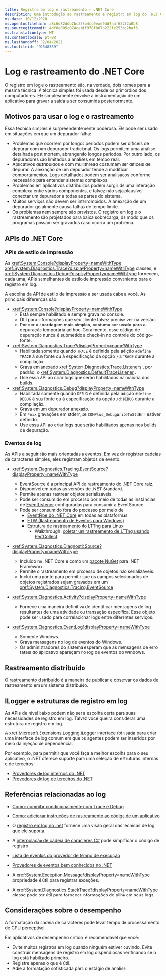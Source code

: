 ```yaml
---
title: Registro em log e rastreamento – .NET Core
description: Uma introdução ao rastreamento e registro em log do .NET Core.
ms.date: 10/12/2020
ms.openlocfilehash: a8c6d82ddb7bc3f8b4cc9eae9dd7aaf65732a0b8
ms.sourcegitcommit: 4df8e005c074ceb1f978f007b222fe253be2baf3
ms.translationtype: MT
ms.contentlocale: pt-BR
ms.lasthandoff: 02/04/2021
ms.locfileid: "99548389"
---
```

# <a name="net-core-logging-and-tracing"></a>Log e rastreamento do .NET Core

O registro em log e o rastreamento são, na verdade, dois nomes para a mesma técnica. A técnica simples foi usada desde os primórdios dos computadores. Ele simplesmente envolve a instrumentação de um aplicativo para gravar a saída a ser consumida posteriormente.

## <a name="reasons-to-use-logging-and-tracing"></a>Motivos para usar o log e o rastreamento

Essa técnica simples é surpreendentemente poderosa. Ele pode ser usado em situações em que um depurador falha:

- Problemas que ocorrem por longos períodos podem ser difíceis de depurar com um depurador tradicional. Os logs permitem uma análise detalhada post mortem, abrangendo longos períodos. Por outro lado, os depuradores são limitados a análises em tempo real.
- Aplicativos distribuídos e com multithread costumam ser difíceis de depurar.  A anexação de um depurador tende a modificar comportamentos. Logs detalhados podem ser analisados conforme necessário para entender sistemas complexos.
- Problemas em aplicativos distribuídos podem surgir de uma interação complexa entre vários componentes, e talvez não seja plausível conectar um depurador a todas as partes do sistema.
- Muitos serviços não devem ser interrompidos. A anexação de um depurador geralmente causa falhas de tempo limite.
- Os problemas nem sempre são previstos. O registro em log e o rastreamento são projetados para baixa sobrecarga, de modo que os programas possam ser gravados caso ocorra um problema.

## <a name="net-core-apis"></a>APIs do .NET Core

### <a name="print-style-apis"></a>APIs de estilo de impressão

As <xref:System.Console?displayProperty=nameWithType> <xref:System.Diagnostics.Trace?displayProperty=nameWithType> classes, e <xref:System.Diagnostics.Debug?displayProperty=nameWithType> fornecem, cada uma, APIs semelhantes de estilo de impressão conveniente para o registro em log.

A escolha da API de estilo de impressão a ser usada cabe a você. As principais diferenças são:

- <xref:System.Console?displayProperty=nameWithType>
  - Está sempre habilitado e sempre grava no console.
  - Útil para informações que seu cliente talvez precise ver na versão.
  - Por ser a abordagem mais simples, costuma ser usado para a depuração temporária ad hoc. Geralmente, esse código de depuração nunca é submetido a check-in no controle do código-fonte.
- <xref:System.Diagnostics.Trace?displayProperty=nameWithType>
  - Habilitada somente quando `TRACE` é definida pela adição `#define TRACE` à sua fonte ou à especificação da opção `/d:TRACE` durante a compilação.
  - Grava em anexado <xref:System.Diagnostics.Trace.Listeners> , por padrão, o <xref:System.Diagnostics.DefaultTraceListener> .
  - Use essa API ao criar logs que serão habilitados na maioria dos builds.
- <xref:System.Diagnostics.Debug?displayProperty=nameWithType>
  - Habilitada somente quando `DEBUG` é definida pela adição `#define DEBUG` à sua fonte ou à especificação da opção `/d:DEBUG` durante a compilação.
  - Grava em um depurador anexado.
  - Em `*nix` gravações em stderr, se `COMPlus_DebugWriteToStdErr` estiver definido.
  - Use essa API ao criar logs que serão habilitados apenas nos builds de depuração.

### <a name="logging-events"></a>Eventos de log

As APIs a seguir são mais orientadas a eventos. Em vez de registrar cadeias de caracteres simples, eles registram objetos de evento.

- <xref:System.Diagnostics.Tracing.EventSource?displayProperty=nameWithType>
  - EventSource é a principal API de rastreamento do .NET Core raiz.
  - Disponível em todas as versões de .NET Standard.
  - Permite apenas rastrear objetos serializáveis.
  - Pode ser consumido em processo por meio de todas as instâncias de [EventListener](xref:System.Diagnostics.Tracing.EventListener) configuradas para consumir a EventSource.
  - Pode ser consumido fora do processo por meio de:
    - [EventPipe do .NET Core](./eventpipe.md) em todas as plataformas
    - [ETW (Rastreamento de Eventos para Windows)](/windows/win32/etw/event-tracing-portal)
    - [Estrutura de rastreamento do LTTng para Linux](https://lttng.org/)
      - Walkthrough: [coletar um rastreamento de LTTng usando PerfCollect](trace-perfcollect-lttng.md).

- <xref:System.Diagnostics.DiagnosticSource?displayProperty=nameWithType>
  - Incluído no .NET Core e como um [pacote NuGet](https://www.nuget.org/packages/System.Diagnostics.DiagnosticSource) para .NET Framework.
  - Permite o rastreamento em processo de objetos não serializáveis.
  - Inclui uma ponte para permitir que os campos selecionados de objetos registrados sejam gravados em um <xref:System.Diagnostics.Tracing.EventSource> .

- <xref:System.Diagnostics.Activity?displayProperty=nameWithType>
  - Fornece uma maneira definitiva de identificar mensagens de log resultantes de uma atividade ou transação específica. Esse objeto pode ser usado para correlacionar logs entre diferentes serviços.

- <xref:System.Diagnostics.EventLog?displayProperty=nameWithType>
  - Somente Windows.
  - Grava mensagens no log de eventos do Windows.
  - Os administradores do sistema esperam que as mensagens de erro fatais do aplicativo apareçam no log de eventos do Windows.

## <a name="distributed-tracing"></a>Rastreamento distribuído

O [rastreamento distribuído](./distributed-tracing.md) é a maneira de publicar e observar os dados de rastreamento em um sistema distribuído.

## <a name="ilogger-and-logging-frameworks"></a>ILogger e estruturas de registro em log

As APIs de nível baixo podem não ser a escolha certa para suas necessidades de registro em log. Talvez você queira considerar uma estrutura de registro em log.

A <xref:Microsoft.Extensions.Logging.ILogger> interface foi usada para criar uma interface de log comum em que os agentes podem ser inseridos por meio da injeção de dependência.

Por exemplo, para permitir que você faça a melhor escolha para o seu aplicativo, o .NET oferece suporte para uma seleção de estruturas internas e de terceiros:

- [Provedores de log internos do .NET](../extensions/logging-providers.md#built-in-logging-providers)
- [Provedores de log de terceiros do .NET](../extensions/logging-providers.md#third-party-logging-providers)

## <a name="logging-related-references"></a>Referências relacionadas ao log

- [Como: compilar condicionalmente com Trace e Debug](../../framework/debug-trace-profile/how-to-compile-conditionally-with-trace-and-debug.md)

- [Como: adicionar instruções de rastreamento ao código de um aplicativo](../../framework/debug-trace-profile/how-to-add-trace-statements-to-application-code.md)

- O [registro em log no .net](../extensions/logging.md) fornece uma visão geral das técnicas de log que ele suporta.

- A [interpolação de cadeia de caracteres C#](../../csharp/language-reference/tokens/interpolated.md) pode simplificar o código de registro

- [Lista de eventos do provedor de tempo de execução](../../fundamentals/diagnostics/runtime-events.md)

- [Provedores de eventos bem conhecidos no .NET](well-known-event-providers.md)

- A <xref:System.Exception.Message?displayProperty=nameWithType> propriedade é útil para registrar exceções.

- A <xref:System.Diagnostics.StackTrace?displayProperty=nameWithType> classe pode ser útil para fornecer informações de pilha em seus logs.

## <a name="performance-considerations"></a>Considerações sobre o desempenho

A formatação da cadeia de caracteres pode levar tempo de processamento de CPU perceptível.

Em aplicativos de desempenho crítico, é recomendável que você:

- Evite muitos registros em log quando ninguém estiver ouvindo. Evite construir mensagens de registro em log dispendiosas verificando se o log está habilitado primeiro.
- Registre apenas o que é útil.
- Adie a formatação sofisticada para o estágio de análise.
